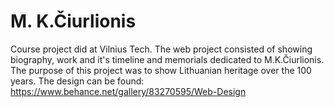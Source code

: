 # M. K.Čiurlionis
Course project did at Vilnius Tech.
The web project consisted of showing biography, work and it's timeline and memorials dedicated to M.K.Čiurlionis. The purpose of this project was to show Lithuanian heritage over the 100 years.
The design can be found: https://www.behance.net/gallery/83270595/Web-Design
